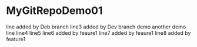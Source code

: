 # MyGitRepoDemo01
line added by Deb branch
line3 added by Dev branch
demo
another demo line
line4
line5
line6 added by feaure1
line7 added by feaure1
line8 added by feature1